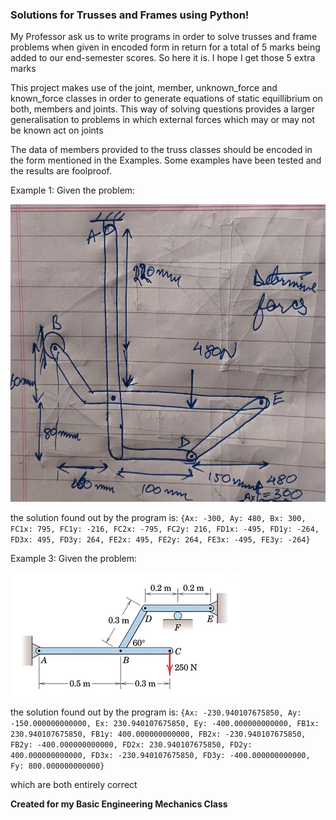 ### Solutions for Trusses and Frames using Python!

My Professor ask us to write programs in order to solve trusses and frame problems when given in encoded form in return for a total of 5 marks being added to our end-semester scores. So here it is.
I hope I get those 5 extra marks

This project makes use of the joint, member, unknown_force and known_force classes in order to generate equations of static equillibrium on both, members and joints.
This way of solving questions provides a larger generalisation to problems in which external forces which may or may not be known act on joints

The data of members provided to the truss classes should be encoded in the form mentioned in the Examples. Some examples have been tested and the results are foolproof.

Example 1:
Given the problem:

<img src="Examples/Example1/example_1.jpg" width="600" height="476" />

the solution found out by the program is:
`
{Ax: -300, Ay: 480, Bx: 300, FC1x: 795, FC1y: -216, FC2x: -795, FC2y: 216, FD1x: -495, FD1y: -264, FD3x: 495, FD3y: 264, FE2x: 495, FE2y: 264, FE3x: -495, FE3y: -264}
`

Example 3:
Given the problem:

<img src="Examples/Example3/example3.png"/>

the solution found out by the program is:
`
{Ax: -230.940107675850, Ay: -150.000000000000, Ex: 230.940107675850, Ey: -400.000000000000, FB1x: 230.940107675850, FB1y: 400.000000000000, FB2x: -230.940107675850, FB2y: -400.000000000000, FD2x: 230.940107675850, FD2y: 400.000000000000, FD3x: -230.940107675850, FD3y: -400.000000000000, Fy: 800.000000000000}
`


which are both entirely correct


__Created for my **Basic Engineering Mechanics** Class__